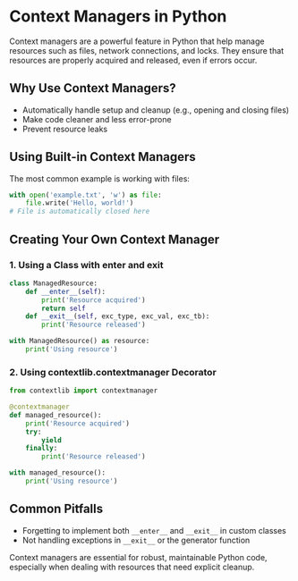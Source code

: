 # Context Managers in Python

Context managers are a powerful feature in Python that help manage resources such as files, network connections, and locks. They ensure that resources are properly acquired and released, even if errors occur.

## Why Use Context Managers?

- Automatically handle setup and cleanup (e.g., opening and closing files)
- Make code cleaner and less error-prone
- Prevent resource leaks

## Using Built-in Context Managers

The most common example is working with files:

```python
with open('example.txt', 'w') as file:
    file.write('Hello, world!')
# File is automatically closed here
```

## Creating Your Own Context Manager

### 1. Using a Class with **enter** and **exit**

```python
class ManagedResource:
    def __enter__(self):
        print('Resource acquired')
        return self
    def __exit__(self, exc_type, exc_val, exc_tb):
        print('Resource released')

with ManagedResource() as resource:
    print('Using resource')
```

### 2. Using contextlib.contextmanager Decorator

```python
from contextlib import contextmanager

@contextmanager
def managed_resource():
    print('Resource acquired')
    try:
        yield
    finally:
        print('Resource released')

with managed_resource():
    print('Using resource')
```

## Common Pitfalls

- Forgetting to implement both `__enter__` and `__exit__` in custom classes
- Not handling exceptions in `__exit__` or the generator function

Context managers are essential for robust, maintainable Python code, especially when dealing with resources that need explicit cleanup.
